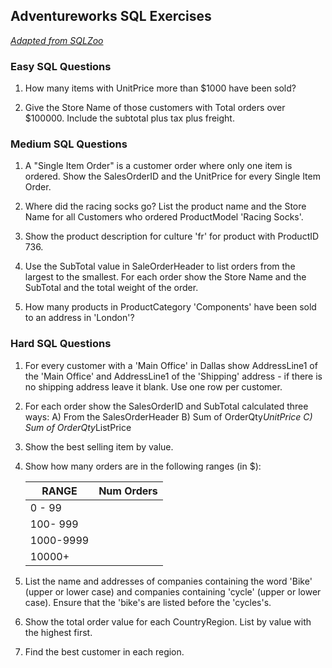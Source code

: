 ## Adventureworks SQL Exercises
_[Adapted from SQLZoo](https://sqlzoo.net/wiki)_
### Easy SQL Questions


1. How many items with UnitPrice more than $1000 have been sold?

1. Give the Store Name of those customers with Total orders over $100000. Include the subtotal plus tax plus freight.


### Medium SQL Questions
1. A "Single Item Order" is a customer order where only one item is ordered. Show the SalesOrderID and the UnitPrice for every Single Item Order.

1. Where did the racing socks go? List the product name and the Store Name for all Customers who ordered ProductModel 'Racing Socks'.

1. Show the product description for culture 'fr' for product with ProductID 736.


1. Use the SubTotal value in SaleOrderHeader to list orders from the largest to the smallest. For each order show the Store Name and the SubTotal and the total weight of the order.

1. How many products in ProductCategory 'Components' have been sold to an address in 'London'?

### Hard SQL Questions
1. For every customer with a 'Main Office' in Dallas show AddressLine1 of the 'Main Office' and AddressLine1 of the 'Shipping' address - if there is no shipping address leave it blank. Use one row per customer.

1. For each order show the SalesOrderID and SubTotal calculated three ways:
A) From the SalesOrderHeader
B) Sum of OrderQty*UnitPrice
C) Sum of OrderQty*ListPrice

1. Show the best selling item by value.

1. Show how many orders are in the following ranges (in $):

    | RANGE | Num Orders |
    | ----------- | ----------- |  
    | 0 - 99 | |
    | 100- 999 | |
    | 1000-9999 | |
    | 10000+ | |

1. List the name and addresses of companies containing the word 'Bike' (upper or lower case) and companies containing 'cycle' (upper or lower case). Ensure that the 'bike's are listed before the 'cycles's.

1. Show the total order value for each CountryRegion. List by value with the highest first.

1. Find the best customer in each region.    
